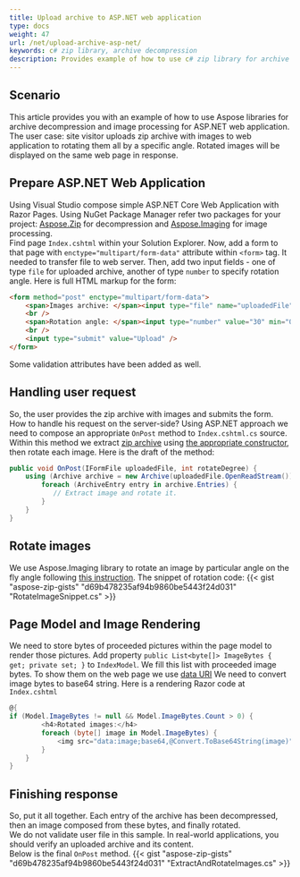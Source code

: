 ```yaml
---
title: Upload archive to ASP.NET web application
type: docs
weight: 47
url: /net/upload-archive-asp-net/
keywords: c# zip library, archive decompression
description: Provides example of how to use c# zip library for archive decompression and image processing for ASP.NET web application.
---
```


## **Scenario**
This article provides you with an example of how to use Aspose libraries for archive decompression and image processing for ASP.NET web application. The user case: site visitor uploads zip archive with images to web application to rotating them all by a specific angle.
Rotated images will be displayed on the same web page in response.

## **Prepare ASP.NET Web Application**
Using Visual Studio compose simple ASP.NET Core Web Application with Razor Pages. 
Using NuGet Package Manager refer two packages for your project: [Aspose.Zip](https://www.nuget.org/packages/Aspose.Zip/) for decompression and [Aspose.Imaging](https://www.nuget.org/packages/Aspose.Imaging/) for image processing.
<br/>
Find page `Index.cshtml` within your Solution Explorer. Now, add a form to that page with `enctype="multipart/form-data"` attribute within `<form>` tag. It needed to transfer file to web server. Then, add two input fields - one of type `file` for uploaded archive, another of type `number` to specify rotation angle.
Here is full HTML markup for the form:
```html
<form method="post" enctype="multipart/form-data">
    <span>Images archive: </span><input type="file" name="uploadedFile" required="required" />
    <br />
    <span>Rotation angle: </span><input type="number" value="30" min="0" max="360" name="rotateDegree" required="required" />
    <br />
    <input type="submit" value="Upload" />
</form>
```
Some validation attributes have been added as well. 

## **Handling user request** 
So, the user provides the zip archive with images and submits the form. How to handle his request on the server-side? Using ASP.NET approach we need to compose an appropriate `OnPost` method to `Index.cshtml.cs` source. Within this method we extract [zip archive](https://reference.aspose.com/zip/net/aspose.zip/archive) using [the appropriate constructor](https://reference.aspose.com/zip/net/aspose.zip/archive/constructors/1), then rotate each image. Here is the draft of the method:
```c#
public void OnPost(IFormFile uploadedFile, int rotateDegree) {
    using (Archive archive = new Archive(uploadedFile.OpenReadStream())) {
        foreach (ArchiveEntry entry in archive.Entries) {
		   // Extract image and rotate it.
		}
    }
}
```

## **Rotate images**
We use Aspose.Imaging library to rotate an image by particular angle on the fly angle following [this instruction](https://docs.aspose.com/imaging/net/crop-rotate-and-resize-images/#rotating-an-image-on-a-specific-angle).
The snippet of rotation code:
{{< gist "aspose-zip-gists" "d69b478235af94b9860be5443f24d031" "RotateImageSnippet.cs" >}}

## **Page Model and Image Rendering**
We need to store bytes of proceeded pictures within the page model to render those pictures. Add property `public List<byte[]> ImageBytes { get; private set; }` to `IndexModel`. 
We fill this list with proceeded image bytes. To show them on the web page we use [data URI](https://en.wikipedia.org/wiki/Data_URI_scheme) We need to convert image bytes to base64 string.
Here is a rendering Razor code at `Index.cshtml`
```c#
@{
if (Model.ImageBytes != null && Model.ImageBytes.Count > 0) {
        <h4>Rotated images:</h4>
        foreach (byte[] image in Model.ImageBytes) {
            <img src="data:image;base64,@Convert.ToBase64String(image)" width="150"/>
        }
    }
}
```

## **Finishing response**
So, put it all together. Each entry of the archive has been decompressed, then an image composed from these bytes, and finally rotated. <br />We do not validate user file in this sample. In real-world applications, you should verify an uploaded archive and its content. <br />Below is the final `OnPost` method.
{{< gist "aspose-zip-gists" "d69b478235af94b9860be5443f24d031" "ExtractAndRotateImages.cs" >}}
